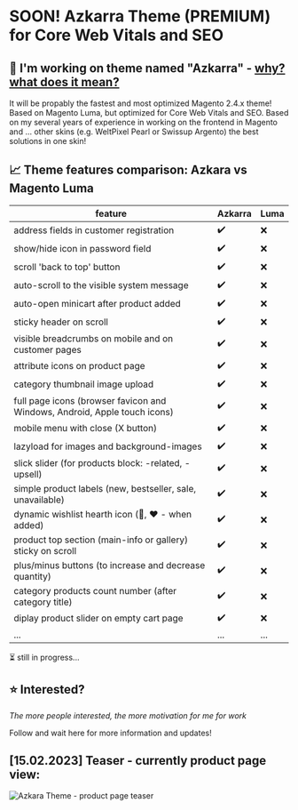 # SOON! Azkarra Theme (PREMIUM) for Core Web Vitals and SEO

## :rocket: I'm working on theme named "Azkarra" - [why? what does it mean?](https://translate.google.com/?hl=pl&sl=eu&tl=en&text=Azkarra&op=translate)

It will be propably the fastest and most optimized Magento 2.4.x theme! Based on Magento Luma, but optimized for Core Web Vitals and SEO.
Based on my several years of experience in working on the frontend in Magento and ... other skins (e.g. WeltPixel Pearl or Swissup Argento) the best solutions in one skin!

## :chart_with_upwards_trend: Theme features comparison: Azkara vs Magento Luma

| feature | Azkarra | Luma |
| --- | --- | --- |
| address fields in customer registration | :heavy_check_mark: | :x: |
| show/hide icon in password field | :heavy_check_mark: | :x: |
| scroll 'back to top' button | :heavy_check_mark: | :x: |
| auto-scroll to the visible system message | :heavy_check_mark: | :x: |
| auto-open minicart after product added | :heavy_check_mark: | :x: |
| sticky header on scroll | :heavy_check_mark: | :x: |
| visible breadcrumbs on mobile and on customer pages | :heavy_check_mark: | :x: |
| attribute icons on product page | :heavy_check_mark: | :x: |
| category thumbnail image upload  | :heavy_check_mark: | :x: |
| full page icons (browser favicon and Windows, Android, Apple touch icons) | :heavy_check_mark: | :x: |
| mobile menu with close (X button) | :heavy_check_mark: | :x: |
| lazyload for images and background-images | :heavy_check_mark: | :x: |
| slick slider (for products block:  -related, -upsell) | :heavy_check_mark: | :x: |
| simple product labels (new, bestseller, sale, unavailable) | :heavy_check_mark: | :x: |
| dynamic wishlist hearth icon (:white_heart:, :heart: - when added) | :heavy_check_mark: | :x: |
| product top section (main-info or gallery) sticky on scroll | :heavy_check_mark: | :x: |
| plus/minus buttons (to increase and decrease quantity) | :heavy_check_mark: | :x: |
| category products count number (after category title) | :heavy_check_mark: | :x: |
| diplay product slider on empty cart page | :heavy_check_mark: | :x: |
| ... | ... | ... |

:hourglass_flowing_sand: still in progress...

## :star: Interested? 
*The more people interested, the more motivation for me for work* 

Follow and wait here for more information and updates!

## [15.02.2023] Teaser - currently product page view:

![Azkara Theme - product page teaser](https://github.com/jq91/M2-AzkarraTheme-for-Core-Web-Vitals-and-SEO/blob/main/azkarra-teaser.gif)
